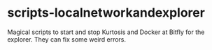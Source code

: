 # scripts-localnetworkandexplorer
Magical scripts to start and stop Kurtosis and Docker at Bitfly for the explorer. They can fix some weird errors.
